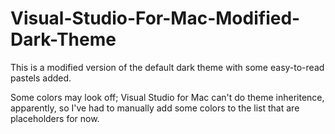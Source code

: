 # Visual-Studio-For-Mac-Modified-Dark-Theme
This is a modified version of the default dark theme with some easy-to-read pastels added.

Some colors may look off; Visual Studio for Mac can't do theme inheritence, apparently,
so I've had to manually add some colors to the list that are placeholders for now.
